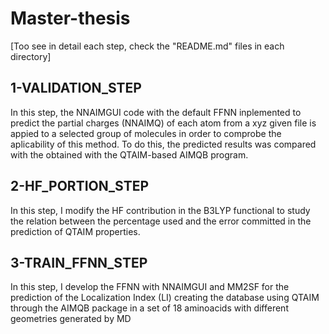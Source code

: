 # Master-thesis
[Too see in detail each step, check the "README.md" files in each directory]

## 1-VALIDATION_STEP
In this step, the NNAIMGUI code with the default FFNN inplemented to predict the partial charges (NNAIMQ) of each atom from a xyz given file is appied to a selected group of molecules in order to comprobe the aplicability of this method. To do this, the predicted results was compared with the obtained with the QTAIM-based AIMQB program.

## 2-HF_PORTION_STEP
In this step, I modify the HF contribution in the B3LYP functional to study the relation between the percentage used and the error committed in the prediction of QTAIM properties.

## 3-TRAIN_FFNN_STEP
In this step, I develop the FFNN with NNAIMGUI and MM2SF for the prediction of the Localization Index (LI) creating the database using QTAIM through the AIMQB package in a set of 18 aminoacids with different geometries generated by MD

